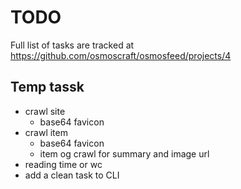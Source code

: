 # TODO

Full list of tasks are tracked at https://github.com/osmoscraft/osmosfeed/projects/4

## Temp tassk

- crawl site
  - base64 favicon
- crawl item
  - base64 favicon
  - item og crawl for summary and image url
- reading time or wc
- add a clean task to CLI
